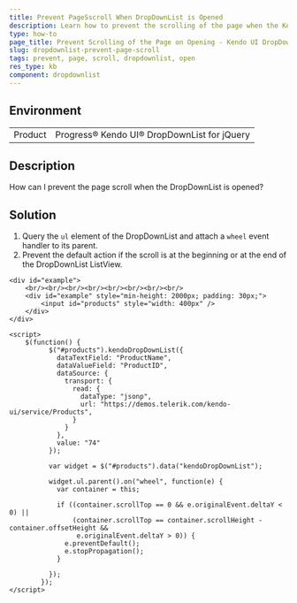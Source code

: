 ```yaml
---
title: Prevent PageSscroll When DropDownList is Opened
description: Learn how to prevent the scrolling of the page when the Kendo UI DropDownList is opened.
type: how-to
page_title: Prevent Scrolling of the Page on Opening - Kendo UI DropDownList for jQuery
slug: dropdownlist-prevent-page-scroll
tags: prevent, page, scroll, dropdownlist, open
res_type: kb
component: dropdownlist
---
```


## Environment

<table>
 <tr>
  <td>Product</td>
  <td>Progress® Kendo UI® DropDownList for jQuery</td>
 </tr>
</table>

## Description

How can I prevent the page scroll when the DropDownList is opened?

## Solution

1. Query the `ul` element of the DropDownList and attach a `wheel` event handler to its parent.
1. Prevent the default action if the scroll is at the beginning or at the end of the DropDownList ListView.

```dojo
<div id="example">
    <br/><br/><br/><br/><br/><br/><br/><br/>
    <div id="example" style="min-height: 2000px; padding: 30px;">
        <input id="products" style="width: 400px" />
    </div>
</div>

<script>
    $(function() {
          $("#products").kendoDropDownList({
            dataTextField: "ProductName",
            dataValueField: "ProductID",
            dataSource: {
              transport: {
                read: {
                  dataType: "jsonp",
                  url: "https://demos.telerik.com/kendo-ui/service/Products",
                }
              }
            },
            value: "74"
          });

          var widget = $("#products").data("kendoDropDownList");

          widget.ul.parent().on("wheel", function(e) {
            var container = this;

            if ((container.scrollTop == 0 && e.originalEvent.deltaY < 0) ||
                (container.scrollTop == container.scrollHeight - container.offsetHeight &&
                 e.originalEvent.deltaY > 0)) {
              e.preventDefault();
              e.stopPropagation();
            }

          });
        });
</script>

```
